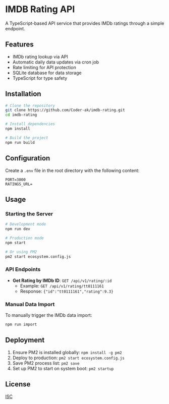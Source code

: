# IMDB Rating API

A TypeScript-based API service that provides IMDb ratings through a simple endpoint.

## Features

- IMDb rating lookup via API
- Automatic daily data updates via cron job
- Rate limiting for API protection
- SQLite database for data storage
- TypeScript for type safety

## Installation

```bash
# Clone the repository
git clone https://github.com/Coder-ak/imdb-rating.git
cd imdb-rating

# Install dependencies
npm install

# Build the project
npm run build
```

## Configuration

Create a `.env` file in the root directory with the following content:

```
PORT=3000
RATINGS_URL=
```

## Usage

### Starting the Server

```bash
# Development mode
npm run dev

# Production mode
npm start

# Or using PM2
pm2 start ecosystem.config.js
```

### API Endpoints

- **Get Rating by IMDb ID**: `GET /api/v1/rating/:id`
  - Example: `GET /api/v1/rating/tt0111161`
  - Response: `{"id":"tt0111161","rating":9.3}`

### Manual Data Import

To manually trigger the IMDb data import:

```bash
npm run import
```

## Deployment

1. Ensure PM2 is installed globally: `npm install -g pm2`
2. Deploy to production: `pm2 start ecosystem.config.js`
3. Save PM2 process list: `pm2 save`
4. Set up PM2 to start on system boot: `pm2 startup`

## License

[ISC](LICENSE)
